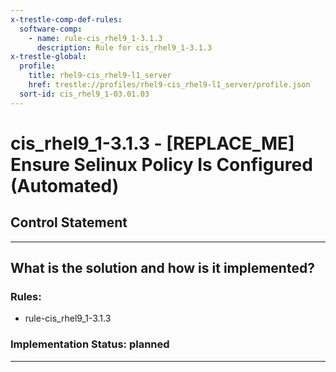 ```yaml
---
x-trestle-comp-def-rules:
  software-comp:
    - name: rule-cis_rhel9_1-3.1.3
      description: Rule for cis_rhel9_1-3.1.3
x-trestle-global:
  profile:
    title: rhel9-cis_rhel9-l1_server
    href: trestle://profiles/rhel9-cis_rhel9-l1_server/profile.json
  sort-id: cis_rhel9_1-03.01.03
---
```


# cis_rhel9_1-3.1.3 - \[REPLACE_ME\] Ensure Selinux Policy Is Configured (Automated)

## Control Statement

______________________________________________________________________

## What is the solution and how is it implemented?

<!-- For implementation status enter one of: implemented, partial, planned, alternative, not-applicable -->

<!-- Note that the list of rules under ### Rules: is read-only and changes will not be captured after assembly to JSON -->

<!-- Add control implementation description here for control: cis_rhel9_1-3.1.3 -->

### Rules:

  - rule-cis_rhel9_1-3.1.3

### Implementation Status: planned

______________________________________________________________________
